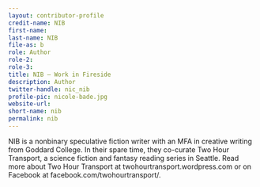 ```yaml
---
layout: contributor-profile
credit-name: NIB 
first-name:
last-name: NIB
file-as: b
role: Author
role-2:
role-3:
title: NIB — Work in Fireside
description: Author
twitter-handle: nic_nib
profile-pic: nicole-bade.jpg
website-url:
short-name: nib
permalink: nib
---
```

NIB is a nonbinary speculative fiction writer with an MFA in creative writing from Goddard College. In their spare time, they co-curate Two Hour Transport, a science fiction and fantasy reading series in Seattle. Read more about Two Hour Transport at twohourtransport.wordpress.com or on Facebook at facebook.com/twohourtransport/.
